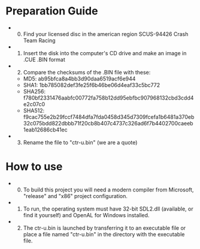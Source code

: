 # Preparation Guide
* 0. Find your licensed disc in the american region SCUS-94426 Crash Team Racing 
* 1. Insert the disk into the computer's CD drive and make an image in .CUE .BIN format
* 2. Compare the checksums of the .BIN file with these:
	+ MD5: ab95bfca8a4bb3d90daa6519acf6e944
	+ SHA1: 1bb785082def3fe25f6b46be06d4eaf33c5bc772
	+ SHA256: f780bf2331476aabfc00772fa758b12dd95ebfbc907968132cbd3cdd4e2c07c0
	+ SHA512: f9cac755e2b29fccf7484dfa7fda0458d345d7309fcefa1b6481a370eb32c075bdd822dbbb71f20cb8b407c4737c326ad6f7b4402700caeeb1eab12686cb41ec
* 3. Rename the file to "ctr-u.bin" (we are a quote)
# How to use
* 0. To build this project you will need a modern compiler from Microsoft, "release" and "x86" project configuration.
* 1. To run, the operating system must have 32-bit SDL2.dll (available, or find it yourself) and OpenAL for Windows installed.
* 2. The ctr-u.bin is launched by transferring it to an executable file or place a file named "ctr-u.bin" in the directory with the executable file.
